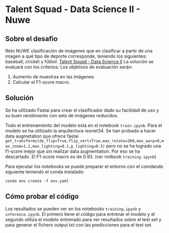 # Talent Squad - Data Science II - Nuwe

## Sobre el desafio

Reto NUWE clasificación de imágenes que en clasificar a partir de una imagen a qué tipo de deporte corresponde, teniendo los siguientes: baseball, cricket y fútbol.
[Talent Squad - Data Science II](https://nuwe.io/dev/challenges/talent-squad-data-science-ii)
La solución se evaluará con los criterios:
Los objetivos de evaluación serán:
1. Aumento de muestras en las imágenes
2. Calcular el F1-score macro.

## Solución
Se ha utilizado Fastai para crear el clasificador dado su facilidad de uso y su buen rendimiento con sets de imágenes reducidos.

Todo el entrenamiento del modelo está en el notebook `train.ipynb`. Para el modelo se ha utilizado la arquitectura resnet34. Se han probado a hacer data augmetation que ofrece fastai ```get_transforms(do_flip=True,flip_vert=True,max_rotate=360,max_warp=0,max_zoom=1.1,max_lighting=0.1,p_lighting=0.5)```
pero no se ha logrado una f1-score mejor que sin realizar data augmentation. Por eso se ha descartado.
El F1-score macro es de 0.93. (ver notbook `training.ipynb`)

Para ejecutar los notebooks se puede preparar el entorno con el comdando siguiente teniendo el conda instalado:
```
conda env create -f env.yaml
```

## Cómo probar el código
Los resultados se pueden ver en los notebooks `training.ipynb` y `inference.ipynb`. El primero tiene el código para entrenar el modelo y el segundo utiliza el modelo entrenado para ver resultados sobre el test set y para generar el fichero output.txt con las predicciones para el test set.

